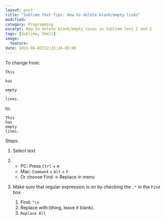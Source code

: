 ```yaml
---
layout: post
title: "Sublime Text Tips: How to delete blank/empty lines"
modified:
category: Programming
excerpt: How to delete blank/empty lines in Sublime Text 2 and 3
tags: [Sublime, Shell]
image:
  feature:
date: 2015-06-03T22:33:24-05:00
---
```


To change from: 

```
This

has

empty

lines.
```
to:

```
This
has
empty
lines.
```

Steps:

1. Select text 

2. 
	+ PC: Press `Ctrl` + `H`
	+ Mac: `Command` + `Alt` + `F`
	+ Or choose Find -> Replace in menu

3. Make sure that regular expression is on by checking the `.*` in the `Find` box
	1. Find: `^\n`
	2. Replace with:(thing, leave it blank). 
	3. `Replace All`



